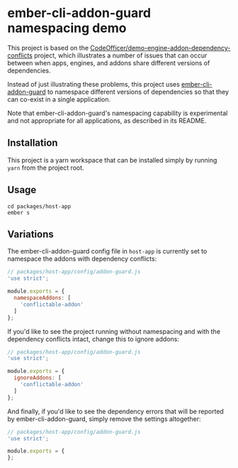 # ember-cli-addon-guard namespacing demo

This project is based on the [CodeOfficer/demo-engine-addon-dependency-conflicts](https://github.com/CodeOfficer/demo-engine-addon-dependency-conflicts) project, which illustrates a number of issues that can occur between when apps, engines, and addons share different versions of dependencies.

Instead of just illustrating these problems, this project uses [ember-cli-addon-guard](https://github.com/dgeb/ember-cli-addon-guard) to namespace different versions of dependencies so that they can co-exist in a single application.

Note that ember-cli-addon-guard's namespacing capability is experimental and not appropriate for all applications, as described in its README.

## Installation

This project is a yarn workspace that can be installed simply by running `yarn` from the project root.

## Usage

```
cd packages/host-app
ember s
```

## Variations

The ember-cli-addon-guard config file in `host-app` is currently set to namespace the addons with dependency conflicts:

```js
// packages/host-app/config/addon-guard.js
'use strict';

module.exports = {
  namespaceAddons: [
    'conflictable-addon'
  ]
};
```

If you'd like to see the project running without namespacing and with the dependency conflicts intact, change this to ignore addons:

```js
// packages/host-app/config/addon-guard.js
'use strict';

module.exports = {
  ignoreAddons: [
    'conflictable-addon'
  ]
};
```

And finally, if you'd like to see the dependency errors that will be reported by ember-cli-addon-guard, simply remove the settings altogether:

```js
// packages/host-app/config/addon-guard.js
'use strict';

module.exports = {
};
```
